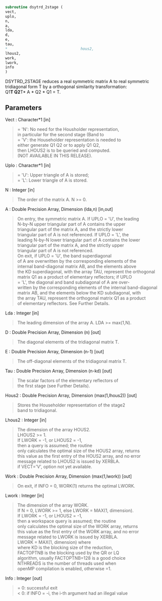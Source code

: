 ```fortran  
subroutine dsytrd_2stage (  
vect,  
uplo,  
n,  
a,  
lda,  
d,  
e,  
tau,  
*                                 hous2,  
lhous2,  
work,  
lwork,  
info  
)  
```  
  
DSYTRD_2STAGE reduces a real symmetric matrix A to real symmetric  
tridiagonal form T by a orthogonal similarity transformation:  
Q1**T Q2**T* A * Q2 * Q1 = T.  
  
## Parameters  
Vect : Character*1 [in]  
> = 'N':  No need for the Housholder representation,  
> in particular for the second stage (Band to  
> = 'V':  the Householder representation is needed to  
> either generate Q1 Q2 or to apply Q1 Q2,  
> then LHOUS2 is to be queried and computed.  
> (NOT AVAILABLE IN THIS RELEASE).  
  
Uplo : Character*1 [in]  
> = 'U':  Upper triangle of A is stored;  
> = 'L':  Lower triangle of A is stored.  
  
N : Integer [in]  
> The order of the matrix A.  N >= 0.  
  
A : Double Precision Array, Dimension (lda,n) [in,out]  
> On entry, the symmetric matrix A.  If UPLO = 'U', the leading  
> N-by-N upper triangular part of A contains the upper  
> triangular part of the matrix A, and the strictly lower  
> triangular part of A is not referenced.  If UPLO = 'L', the  
> leading N-by-N lower triangular part of A contains the lower  
> triangular part of the matrix A, and the strictly upper  
> triangular part of A is not referenced.  
> On exit, if UPLO = 'U', the band superdiagonal  
> of A are overwritten by the corresponding elements of the  
> internal band-diagonal matrix AB, and the elements above  
> the KD superdiagonal, with the array TAU, represent the orthogonal  
> matrix Q1 as a product of elementary reflectors; if UPLO  
> = 'L', the diagonal and band subdiagonal of A are over-  
> written by the corresponding elements of the internal band-diagonal  
> matrix AB, and the elements below the KD subdiagonal, with  
> the array TAU, represent the orthogonal matrix Q1 as a product  
> of elementary reflectors. See Further Details.  
  
Lda : Integer [in]  
> The leading dimension of the array A.  LDA >= max(1,N).  
  
D : Double Precision Array, Dimension (n) [out]  
> The diagonal elements of the tridiagonal matrix T.  
  
E : Double Precision Array, Dimension (n-1) [out]  
> The off-diagonal elements of the tridiagonal matrix T.  
  
Tau : Double Precision Array, Dimension (n-kd) [out]  
> The scalar factors of the elementary reflectors of  
> the first stage (see Further Details).  
  
Hous2 : Double Precision Array, Dimension (max(1,lhous2)) [out]  
> Stores the Householder representation of the stage2  
> band to tridiagonal.  
  
Lhous2 : Integer [in]  
> The dimension of the array HOUS2.  
> LHOUS2 >= 1.  
> If LWORK = -1, or LHOUS2 = -1,  
> then a query is assumed; the routine  
> only calculates the optimal size of the HOUS2 array, returns  
> this value as the first entry of the HOUS2 array, and no error  
> message related to LHOUS2 is issued by XERBLA.  
> if VECT='V', option not yet available.  
  
Work : Double Precision Array, Dimension (max(1,lwork)) [out]  
> On exit, if INFO = 0, WORK(1) returns the optimal LWORK.  
  
Lwork : Integer [in]  
> The dimension of the array WORK.  
> If N = 0, LWORK >= 1, else LWORK = MAX(1, dimension).  
> If LWORK = -1, or LHOUS2 = -1,  
> then a workspace query is assumed; the routine  
> only calculates the optimal size of the WORK array, returns  
> this value as the first entry of the WORK array, and no error  
> message related to LWORK is issued by XERBLA.  
> LWORK = MAX(1, dimension) where  
> where KD is the blocking size of the reduction,  
> FACTOPTNB is the blocking used by the QR or LQ  
> algorithm, usually FACTOPTNB=128 is a good choice  
> NTHREADS is the number of threads used when  
> openMP compilation is enabled, otherwise =1.  
  
Info : Integer [out]  
> = 0:  successful exit  
> < 0:  if INFO = -i, the i-th argument had an illegal value  
  
